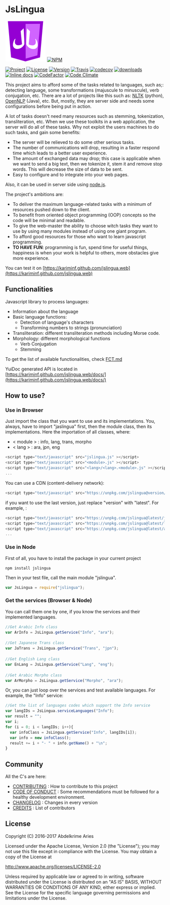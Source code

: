
# JsLingua

![Logo](design/logo128.png)
[![NPM](https://nodei.co/npm/jslingua.png?downloads=true&downloadRank=true)](https://nodei.co/npm/jslingua/)

[![Project](https://img.shields.io/badge/Project-JsLingua-FDEE00.svg)](https://kariminf.github.com/jslingua.web)
[![License](https://img.shields.io/badge/License-Apache_2.0-FDEE00.svg)](http://www.apache.org/licenses/LICENSE-2.0)
[![Version](https://img.shields.io/npm/v/jslingua.svg)](https://www.npmjs.com/package/jslingua)
[![Travis](https://img.shields.io/travis/kariminf/jslingua.svg)](https://travis-ci.org/kariminf/jslingua)
[![codecov](https://img.shields.io/codecov/c/github/kariminf/jslingua.svg)](https://codecov.io/gh/kariminf/jslingua)
[![downloads](https://img.shields.io/npm/dm/jslingua.svg)](https://www.npmjs.com/package/jslingua)
[![Inline docs](http://inch-ci.org/github/kariminf/jslingua.svg?branch=master)](http://inch-ci.org/github/kariminf/jslingua)
[![CodeFactor](https://www.codefactor.io/repository/github/kariminf/jslingua/badge/master)](https://www.codefactor.io/repository/github/kariminf/jslingua/overview/master)
[![Code Climate](https://img.shields.io/codeclimate/github/kariminf/jslingua.svg)](https://codeclimate.com/github/kariminf/jslingua/)

This project aims to afford some of the tasks related to languages, such as;: detecting language, some transformations (majuscule to minuscule), verb conjugation, etc.
There are a lot of projects like this such as: [NLTK](https://github.com/nltk/nltk) (python), [OpenNLP](https://github.com/apache/opennlp) (Java), etc.
But, mostly, they are server side and needs some configurations before being put in action.

A lot of tasks doesn't need many resources such as stemming, tokenization, transliteration, etc.
When we use these toolkits in a web application, the server will do all of these tasks.
Why not exploit the users machines to do such tasks, and gain some benefits:
* The server will be relieved to do some other serious tasks.
* The number of communications will drop, resulting in a faster respond time which leads to a better user experience.
* The amount of exchanged data may drop; this case is applicable when we want to send a big text, then we tokenize it, stem it and remove stop words. This will decrease the size of data to be sent.
* Easy to configure and to integrate into your web pages.

Also, it can be used in server side using [node.js](https://github.com/nodejs/node).

The project's ambitions are:
* To deliver the maximum language-related tasks with a minimum of resources pushed down to the client.
* To benefit from oriented object programming (OOP) concepts so the code will be minimal and readable.
* To give the web-master the ability to choose witch tasks they want to use by using many modules instead of using one giant program.
* To afford good resources for those who want to learn javascript programming.
* **TO HAVE FUN**: programming is fun, spend time for useful things, happiness is when your work is helpful to others, more obstacles give more experience.

You can test it on [https://kariminf.github.com/jslingua.web](https://kariminf.github.com/jslingua.web)

## Functionalities

Javascript library to process languages:
* Information about the language
* Basic language functions:
  * Detection of language's characters
  * Transforming numbers to strings (pronunciation)
* Transliteration: different transliteration methods including Morse code.
* Morphology: different morphological functions
  * Verb Conjugation
  * Stemming

To get the list of available functionalities, check [FCT.md](./FCT.md)

YuiDoc generated API is located in [https://kariminf.github.com/jslingua.web/docs/](https://kariminf.github.com/jslingua.web/docs/)

## How to use?

### Use in Browser

Just import the class that you want to use and its implementations.
You, always, have to import "jaslingua" first, then the module class, then its implementations.
Here the importation of all classes, where:
* < module > : info, lang, trans, morpho
* < lang > : ara, jpn, eng

```javascript
<script type="text/javascript" src="jslingua.js" ></script>
<script type="text/javascript" src="<module>.js" ></script>
<script type="text/javascript" src="<lang>/<lang>.<module>.js" ></script>
...
```
You can use a CDN (content-delivery network):
```javascript
<script type="text/javascript" src="https://unpkg.com/jslingua@version/file" ></script>
```
if you want to use the last version, just replace "version" with "latest".
For example, :
```javascript
<script type="text/javascript" src="https://unpkg.com/jslingua@latest/jslingua.min.js" ></script>
<script type="text/javascript" src="https://unpkg.com/jslingua@latest/lang.min.js" ></script>
<script type="text/javascript" src="https://unpkg.com/jslingua@latest/ara.lang.min.js" ></script>
...
```

### Use in Node

First of all, you have to install the package in your current project
```
npm install jslingua
```
Then in your test file, call the main module "jslingua".
```javascript
var JsLingua = require("jslingua");
```

### Get the services (Browser & Node)

You can call them one by one, if you know the services and their implemented languages.
```javascript
//Get Arabic Info class
var ArInfo = JsLingua.getService("Info", "ara");

//Get Japanese Trans class
var JaTrans = JsLingua.getService("Trans", "jpn");

//Get English Lang class
var EnLang = JsLingua.getService("Lang", "eng");

//Get Arabic Morpho class
var ArMorpho = JsLingua.getService("Morpho", "ara");
```

Or, you can just loop over the services and test available languages.
For example, the "Info" service:
```javascript
//Get the list of languages codes which support the Info service
var langIDs = JsLingua.serviceLanguages("Info");
var result = "";
var i;
for (i = 0; i < langIDs; i++){
  var infoClass = JsLingua.getService("Info", langIDs[i]);
  var info = new infoClass();
  result += i + "- " + info.getName() + "\n";
}
```

## Community

All the C's are here:

* [CONTRIBUTING](./CONTRIBUTING.md) : How to contribute to this project
* [CODE OF CONDUCT](./CODE_OF_CONDUCT.md) : Some recommendations must be followed for a healthy development environment.
* [CHANGELOG](./CHANGELOG.md) : Changes in every version
* [CREDITS](./CREDITS.md) : List of contributors

## License

Copyright (C) 2016-2017 Abdelkrime Aries

Licensed under the Apache License, Version 2.0 (the "License");
you may not use this file except in compliance with the License.
You may obtain a copy of the License at

http://www.apache.org/licenses/LICENSE-2.0

Unless required by applicable law or agreed to in writing, software
distributed under the License is distributed on an "AS IS" BASIS,
WITHOUT WARRANTIES OR CONDITIONS OF ANY KIND, either express or implied.
See the License for the specific language governing permissions and
limitations under the License.
